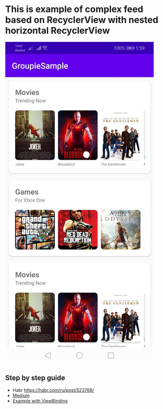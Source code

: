 # This is example of complex feed based on RecyclerView with nested horizontal RecyclerView
![Example](app/src/main/res/drawable/example.jpeg)

## Step by step guide
- Habr https://habr.com/ru/post/523768/
- [Medium](https://medium.com/androidschool-ru/%D1%81%D0%BE%D0%B7%D0%B4%D0%B0%D0%BD%D0%B8%D0%B5-%D1%81%D0%BB%D0%BE%D0%B6%D0%BD%D0%BE%D0%B3%D0%BE-recyclerview-%D0%B7%D0%B0-20-%D0%BC%D0%B8%D0%BD%D1%83%D1%82-%D0%B2-android-%D0%BD%D0%B0-%D0%B1%D0%B0%D0%B7%D0%B5-groupie-2d7dbfb1a827?source=user_profile---------12----------------------------)
- [Example with ViewBinding](https://mvaluyskiy.medium.com/creating-complex-feed-based-on-recyclerview-with-groupie-1909df9b381c)
